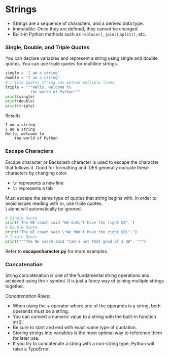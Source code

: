 # Strings 
* Strings are a sequence of characters, and a derived data type.
* Immutable: Once they are defined, they cannot be changed.
* Built-in Python methods such as `replace()`, `join()`,`split()`, etc.

### Single, Double, and Triple Quotes
You can declare variables and represent a string using single and double quotes. You can use triple quotes for multiline strings.

```python
single = 'I am a string'
double = "I am a string"
# triple quotes string can extend multiple lines
triple = """Hello, welcome to
           the world of Python"""
print(single)
print(double)
print(triple)
```
Results
```
I am a string
I am a string
Hello, welcome to
    the world of Python

```

### Escape Characters
Escape character or Backslash character is used to escape the character that follows it.
Good for formatting and IDES generally indicate these characters by changing color.

* `\n` represents a new line
* `\t` represents a tab

Must escape the same type of quotes that string begins with. In order to avoid issues reading with \n, use triple quotes.<br />
\ alone will automatically be ignored. 
```python
# Single Quote
print('The NE coach said "We don\'t have the right QB".')
# Double Quote
print("The NE coach said \"We don't have the right QB\".")
# Triple Quote
print("""The NE coach said "Cam's not that good of a QB". """)
```
Refer to **escapecharacter.py** for more examples.

### Concatenation 
String concatenation is one of the fundamental string operations and achieved using the `+` symbol. It is just a fancy way of joining multiple strings together.
<br />

*Concatenation Rules:*
* When using the + operator where one of the operands is a string, both operands must be a string.
* You can convert a numeric value to a string with the built-in function str().
* Be sure to start and end with exact same type of quotation.
* Storing strings into variables is the most optimal way to reference them for later use.
* If you try to concatenate a string with a non-string type, Python will raise a TypeError.
